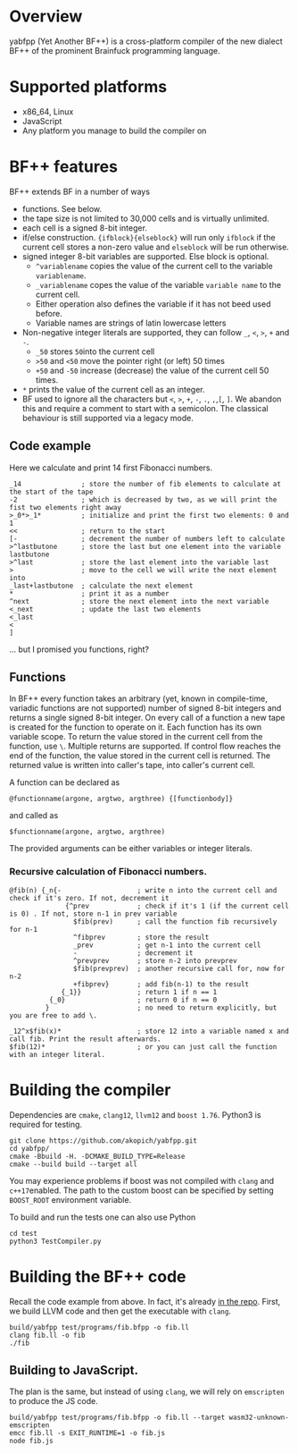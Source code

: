 # Overview
yabfpp (Yet Another BF++) is a cross-platform compiler of the new dialect BF++ of the prominent Brainfuck programming language.

# Supported platforms
- x86_64, Linux
- JavaScript
- Any platform you manage to build the compiler on

# BF++ features
BF++ extends BF in a number of ways
- functions. See below. 
- the tape size is not limited to 30,000 cells and is virtually unlimited.
- each cell is a signed 8-bit integer.
- if/else construction. `{ifblock}{elseblock}` will run only `ifblock` if the current cell stores a non-zero value and `elseblock` will be run otherwise.
- signed integer 8-bit variables are supported. Else block is optional.
  - `^variablename` copies the value of the current cell to the variable `variablename`. 
  - `_variablename` copes the value of the variable `variable name` to the current cell. 
  - Either operation also defines the variable if it has not beed used before.
  - Variable names are strings of latin lowercase letters
- Non-negative integer literals are supported, they can follow `_`, `<`, `>`, `+` and `-`.
  - `_50` stores `50`into the current cell
  - `>50` and `<50` move the pointer right (or left) 50 times
  - `+50` and `-50` increase (decrease) the value of the current cell 50 times.
- `*` prints the value of the current cell as an integer. 
- BF used to ignore all the characters but `<`, `>`, `+`, `-`, `.`, `,`,`[`, `]`. We abandon this and require a comment to start with a semicolon. The classical behaviour is still supported via a legacy mode. 

## Code example 
Here we calculate and print 14 first Fibonacci numbers. 
```
_14               ; store the number of fib elements to calculate at the start of the tape
-2                ; which is decreased by two, as we will print the fist two elements right away
>_0*>_1*          ; initialize and print the first two elements: 0 and 1
<<                ; return to the start
[-                ; decrement the number of numbers left to calculate
>^lastbutone      ; store the last but one element into the variable lastbutone
>^last            ; store the last element into the variable last
>                 ; move to the cell we will write the next element into
_last+lastbutone  ; calculate the next element
*                 ; print it as a number
^next             ; store the next element into the next variable
<_next            ; update the last two elements
<_last
<
]
```
... but I promised you functions, right? 

## Functions
In BF++ every function takes an arbitrary (yet, known in compile-time, variadic functions are not supported) number of signed 8-bit integers and returns a single signed 8-bit integer. On every call of a function a new tape is created for the function to operate on it. Each function has its own variable scope. To return the value stored in the current cell from the function, use `\`. Multiple returns are supported. If control flow reaches the end of the function, the value stored in the current cell is returned. The returned value is written into caller's tape, into caller's current cell. 

A function can be declared as 
```
@functionname(argone, argtwo, argthree) {[functionbody]}
```
and called as 
```
$functionname(argone, argtwo, argthree)
```
The provided arguments can be either variables or integer literals. 

### Recursive calculation of Fibonacci numbers.

```
@fib(n) {_n{-                   ; write n into the current cell and check if it's zero. If not, decrement it
              {^prev            ; check if it's 1 (if the current cell is 0) . If not, store n-1 in prev variable
                $fib(prev)      ; call the function fib recursively for n-1
                ^fibprev        ; store the result
                _prev           ; get n-1 into the current cell
                -               ; decrement it
                ^prevprev       ; store n-2 into prevprev
                $fib(prevprev)  ; another recursive call for, now for n-2
                +fibprev}       ; add fib(n-1) to the result
             {_1}}              ; return 1 if n == 1
          {_0}                  ; return 0 if n == 0
         }                      ; no need to return explicitly, but you are free to add \.

_12^x$fib(x)*                   ; store 12 into a variable named x and call fib. Print the result afterwards.
$fib(12)*                       ; or you can just call the function with an integer literal. 
```



# Building the compiler
Dependencies are `cmake`, `clang12`, `llvm12` and `boost 1.76`. Python3 is required for testing. 

```
git clone https://github.com/akopich/yabfpp.git
cd yabfpp/
cmake -Bbuild -H. -DCMAKE_BUILD_TYPE=Release
cmake --build build --target all 
```

You may experience problems if boost was not compiled with `clang` and `c++17`enabled. The path to the custom boost can be specified by setting `BOOST_ROOT` environment variable.

To build and run the tests one can also use Python
```
cd test
python3 TestCompiler.py
```

# Building the BF++ code

Recall the code example from above. In fact, it's already [in the repo](https://github.com/akopich/yabfpp/blob/master/test/programs/fib.bfpp).
First, we build LLVM code and then get the executable with `clang`.
```
build/yabfpp test/programs/fib.bfpp -o fib.ll
clang fib.ll -o fib
./fib
```

## Building to JavaScript. 
The plan is the same, but instead of using `clang`, we will rely on `emscripten` to produce the JS code. 
```
build/yabfpp test/programs/fib.bfpp -o fib.ll --target wasm32-unknown-emscripten
emcc fib.ll -s EXIT_RUNTIME=1 -o fib.js
node fib.js
```












